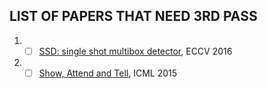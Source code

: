 ## LIST OF PAPERS THAT NEED 3RD PASS
1. - [ ] [SSD: single shot multibox detector](https://arxiv,.org/abs/1512.02325), ECCV 2016
2. - [ ] [Show, Attend and Tell](https://arxiv.org/abs/1502.03044), ICML 2015